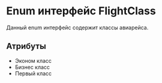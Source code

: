 # Enum интерфейс FlightClass

Данный enum интерфейс содержит классы авиарейса.

## Атрибуты

- Эконом класс
- Бизнес класс
- Первый класс